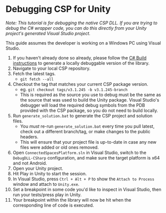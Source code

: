 # Debugging CSP for Unity

_Note: This tutorial is for debugging the native CSP DLL. If you are trying to debug the C# wrapper code, you can do this directly from your Unity project's generated Visual Studio project._

This guide assumes the developer is working on a Windows PC using Visual Studio.

1. If you haven't already done so already, please follow the [C# Build instructions](../building/csharp) to generate a locally debuggable version of the library.
2. Navigate to your local CSP repository.
3. Fetch the latest tags.
    - `git fetch --all`
4. Checkout the tag that matches your current CSP package version.
    - eg. `git checkout tags/v3.1.245 -b v3.1.245-branch`
    - This is required as the source you use to debug must be the same as the source that was used to build the Unity package. Visual Studio's debugger will load the required debug symbols from the PDB provided with the CSP package, so you do not need to build locally.
5. Run `generate_solution.bat` to generate the CSP project and solution files.
    - You _must_ re-run `generate_solution.bat` every time you pull latest, check out a different branch/tag, or make changes to the public headers.
    - This will ensure that your project file is up-to-date in case any new files were added or old ones removed.
6. Open `ConnectedSpacesPlatform.sln` in Visual Studio, switch to the `DebugDLL-CSharp` configuration, and make sure the target platform is x64 and not Android.
7. Open your Unity project.
8. Hit Play in Unity to start the session.
9. In Visual Studio, press `Ctrl + Alt + P` to show the `Attach to Process` window and attach to `Unity.exe`.
10. Set a breakpoint in some code you'd like to inspect in Visual Studio, then run your tests/press play in Unity.
11. Your breakpoint within the library will now be hit when the corresponding line of code is executed.

